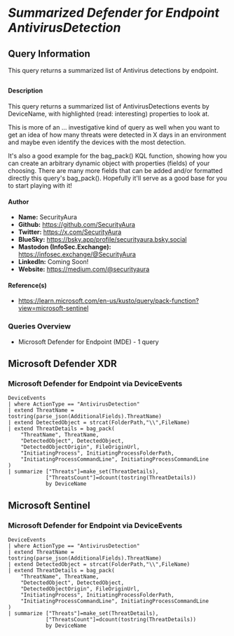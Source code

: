 # *Summarized Defender for Endpoint AntivirusDetection*

## Query Information

This query returns a summarized list of Antivirus detections by endpoint.

##

#### Description

This query returns a summarized list of AntivirusDetections events by DeviceName, with highlighted (read: interesting) properties to look at.

This is more of an ... investigative kind of query as well when you want to get an idea of how many threats were detected in X days in an environment and maybe even identify the devices with the most detection.

It's also a good example for the bag_pack() KQL function, showing how you can create an arbitrary dynamic object with properties (fields) of your choosing. There are many more fields that can be added and/or formatted directly this query's bag_pack(). Hopefully it'll serve as a good base for you to start playing with it!

#### Author <Optional>
- **Name:** SecurityAura
- **Github:** https://github.com/SecurityAura
- **Twitter:** https://x.com/SecurityAura
- **BlueSky:** https://bsky.app/profile/securityaura.bsky.social
- **Mastodon (InfoSec.Exchange):** https://infosec.exchange/@SecurityAura
- **LinkedIn:** Coming Soon!
- **Website:** https://medium.com/@securityaura

#### Reference(s)

- https://learn.microsoft.com/en-us/kusto/query/pack-function?view=microsoft-sentinel

### Queries Overview ###

- Microsoft Defender for Endpoint (MDE) - 1 query

## Microsoft Defender XDR ##
### Microsoft Defender for Endpoint via DeviceEvents ###
```KQL
DeviceEvents
| where ActionType == "AntivirusDetection"
| extend ThreatName = tostring(parse_json(AdditionalFields).ThreatName)
| extend DetectedObject = strcat(FolderPath,"\\",FileName)
| extend ThreatDetails = bag_pack(
    "ThreatName", ThreatName,
    "DetectedObject", DetectedObject,
    "DetectedObjectOrigin", FileOriginUrl,
    "InitiatingProcess", InitiatingProcessFolderPath,
    "InitiatingProcessCommandLine", InitiatingProcessCommandLine
)
| summarize ["Threats"]=make_set(ThreatDetails),
            ["ThreatsCount"]=dcount(tostring(ThreatDetails))
            by DeviceName
```
## Microsoft Sentinel ##
### Microsoft Defender for Endpoint via DeviceEvents ###
```KQL
DeviceEvents
| where ActionType == "AntivirusDetection"
| extend ThreatName = tostring(parse_json(AdditionalFields).ThreatName)
| extend DetectedObject = strcat(FolderPath,"\\",FileName)
| extend ThreatDetails = bag_pack(
    "ThreatName", ThreatName,
    "DetectedObject", DetectedObject,
    "DetectedObjectOrigin", FileOriginUrl,
    "InitiatingProcess", InitiatingProcessFolderPath,
    "InitiatingProcessCommandLine", InitiatingProcessCommandLine
)
| summarize ["Threats"]=make_set(ThreatDetails),
            ["ThreatsCount"]=dcount(tostring(ThreatDetails))
            by DeviceName
```
